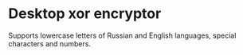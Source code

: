 # Desktop xor encryptor
Supports lowercase letters of Russian and English languages, special characters and numbers.